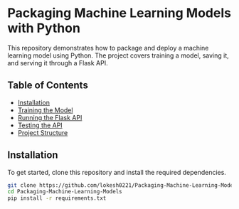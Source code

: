 # Packaging Machine Learning Models with Python

This repository demonstrates how to package and deploy a machine learning model using Python. The project covers training a model, saving it, and serving it through a Flask API.

## Table of Contents
- [Installation](#installation)
- [Training the Model](#training-the-model)
- [Running the Flask API](#running-the-flask-api)
- [Testing the API](#testing-the-api)
- [Project Structure](#project-structure)


## Installation

To get started, clone this repository and install the required dependencies.

```bash
git clone https://github.com/lokesh0221/Packaging-Machine-Learning-Models
cd Packaging-Machine-Learning-Models
pip install -r requirements.txt
